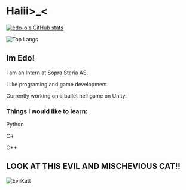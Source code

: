 <h1>Haiii>_<</h1>
  
[![edo-o's GitHub stats](https://github-readme-stats.vercel.app/api?username=edo-o&show_icons=true&theme=synthwave)](https://github.com/edo-o/github-readme-stats&show_icons=true&theme=synthwave)

![Top Langs](https://github-readme-stats.vercel.app/api/top-langs/?username=edo-o&layout=compact&theme=synthwave)


<h2>Im Edo!</h2>

I am an Intern at Sopra Steria AS.

I like programing and game development.

Currently working on a bullet hell game on Unity.

<h3>Things i would like to learn:</h3>

Python

C#

C++


<h2>LOOK AT THIS EVIL AND MISCHEVIOUS CAT!!</h2>

![EvilKatt](https://github.com/EduardoVLM/EduardoVLM/assets/144334218/ec6f2125-e78d-47b7-a0a2-71d58d6bddfa)
